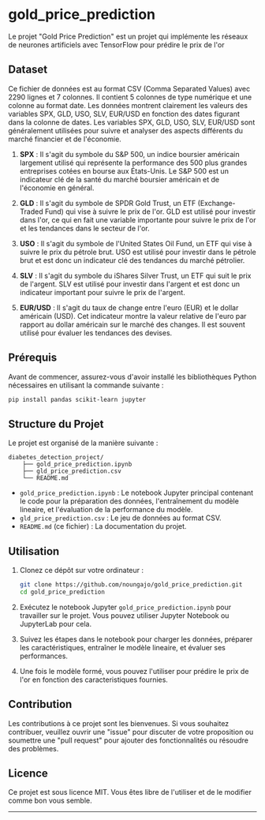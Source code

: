 # gold_price_prediction
Le projet "Gold Price Prediction" est un projet qui implémente les réseaux de neurones artificiels avec TensorFlow pour prédire le prix de l'or
## Dataset

Ce fichier de données est au format CSV (Comma Separated Values) avec 2290 lignes et 7 colonnes. 
Il contient 5 colonnes de type numérique et une colonne au format date. Les données montrent clairement les valeurs des variables SPX, GLD, USO, SLV, EUR/USD en fonction des dates figurant dans la colonne de dates.
Les variables SPX, GLD, USO, SLV, EUR/USD sont généralement utilisées pour suivre et analyser des aspects différents du marché financier et de l'économie.

1. **SPX** : Il s'agit du symbole du S&P 500, un indice boursier américain largement utilisé qui représente la performance des 500 plus grandes entreprises cotées en bourse aux États-Unis. Le S&P 500 est un indicateur clé de la santé du marché boursier américain et de l'économie en général.

2. **GLD** : Il s'agit du symbole de SPDR Gold Trust, un ETF (Exchange-Traded Fund) qui vise à suivre le prix de l'or. GLD est utilisé pour investir dans l'or, ce qui en fait une variable importante pour suivre le prix de l'or et les tendances dans le secteur de l'or.

3. **USO** : Il s'agit du symbole de l'United States Oil Fund, un ETF qui vise à suivre le prix du pétrole brut. USO est utilisé pour investir dans le pétrole brut et est donc un indicateur clé des tendances du marché pétrolier.

4. **SLV** : Il s'agit du symbole du iShares Silver Trust, un ETF qui suit le prix de l'argent. SLV est utilisé pour investir dans l'argent et est donc un indicateur important pour suivre le prix de l'argent.

5. **EUR/USD** : Il s'agit du taux de change entre l'euro (EUR) et le dollar américain (USD). Cet indicateur montre la valeur relative de l'euro par rapport au dollar américain sur le marché des changes. Il est souvent utilisé pour évaluer les tendances des devises.



## Prérequis

Avant de commencer, assurez-vous d'avoir installé les bibliothèques Python nécessaires en utilisant la commande suivante :

```bash
pip install pandas scikit-learn jupyter
```

## Structure du Projet

Le projet est organisé de la manière suivante :

```
diabetes_detection_project/
    ├── gold_price_prediction.ipynb
    ├── gld_price_prediction.csv
    └── README.md
```

- `gold_price_prediction.ipynb` : Le notebook Jupyter principal contenant le code pour la préparation des données, l'entraînement du modèle lineaire, et l'évaluation de la performance du modèle.
- `gld_price_prediction.csv` : Le jeu de données au format CSV.
- `README.md` (ce fichier) : La documentation du projet.

## Utilisation

1. Clonez ce dépôt sur votre ordinateur :

   ```bash
   git clone https://github.com/noungajo/gold_price_prediction.git
   cd gold_price_prediction
   ```

2. Exécutez le notebook Jupyter `gold_price_prediction.ipynb` pour travailler sur le projet. Vous pouvez utiliser Jupyter Notebook ou JupyterLab pour cela.

3. Suivez les étapes dans le notebook pour charger les données, préparer les caractéristiques, entraîner le modèle lineaire, et évaluer ses performances.

4. Une fois le modèle formé, vous pouvez l'utiliser pour prédire le prix de l'or en fonction des caracteristiques fournies.

## Contribution

Les contributions à ce projet sont les bienvenues. Si vous souhaitez contribuer, veuillez ouvrir une "issue" pour discuter de votre proposition ou soumettre une "pull request" pour ajouter des fonctionnalités ou résoudre des problèmes.

## Licence

Ce projet est sous licence MIT. Vous êtes libre de l'utiliser et de le modifier comme bon vous semble.

---

